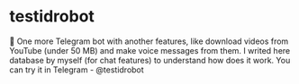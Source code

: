 # testidrobot
🤖 One more Telegram bot with another features, like download videos from YouTube (under 50 MB) and make voice messages from them.
I writed here database by myself (for chat features) to understand how does it work. You can try it in Telegram - @testidrobot
